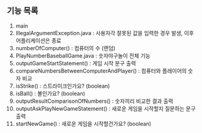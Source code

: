 
## 기능 목록
1. main
2. IllegalArgumentException.java : 사용자각 잘못된 값을 입력한 경우 발생, 이후 어플리케이션은 종료
3. numberOfComputer() : 컴퓨터의 수 (랜덤)
4. PlayNumberBaseballGame.java : 숫자야구놀이 전체 기능
5. outputGameStartStatement() : 게임 시작 문구 출력
6. compareNumbersBetweenComputerAndPlayer() : 컴퓨터와 플레이어의 숫자 비교
7. isStrike() : 스트라이크인가요? (boolean)
8. isBall() : 볼인가요? (boolean)
9. outputResultComparisonOfNumbers() : 숫자끼리 비교한 결과 출력
10. outputAskPlayNewGameStatement() : 새로운 게임을 시작할지 질문하는 문구 출력
11. startNewGame() : 새로운 게임을 시작할건가요? (boolean)
